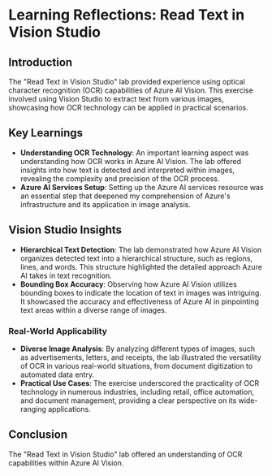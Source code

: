 # Learning Reflections: Read Text in Vision Studio

## Introduction
The "Read Text in Vision Studio" lab provided experience using optical character recognition (OCR) capabilities of Azure AI Vision. This exercise involved using Vision Studio to extract text from various images, showcasing how OCR technology can be applied in practical scenarios.

## Key Learnings

- **Understanding OCR Technology**: An important learning aspect was understanding how OCR works in Azure AI Vision. The lab offered insights into how text is detected and interpreted within images, revealing the complexity and precision of the OCR process.
- **Azure AI Services Setup**: Setting up the Azure AI services resource was an essential step that deepened my comprehension of Azure's infrastructure and its application in image analysis.

## Vision Studio Insights
- **Hierarchical Text Detection**: The lab demonstrated how Azure AI Vision organizes detected text into a hierarchical structure, such as regions, lines, and words. This structure highlighted the detailed approach Azure AI takes in text recognition.
- **Bounding Box Accuracy**: Observing how Azure AI Vision utilizes bounding boxes to indicate the location of text in images was intriguing. It showcased the accuracy and effectiveness of Azure AI in pinpointing text areas within a diverse range of images.

### Real-World Applicability
- **Diverse Image Analysis**: By analyzing different types of images, such as advertisements, letters, and receipts, the lab illustrated the versatility of OCR in various real-world situations, from document digitization to automated data entry.
- **Practical Use Cases**: The exercise underscored the practicality of OCR technology in numerous industries, including retail, office automation, and document management, providing a clear perspective on its wide-ranging applications.

## Conclusion
The "Read Text in Vision Studio" lab offered an understanding of OCR capabilities within Azure AI Vision.
